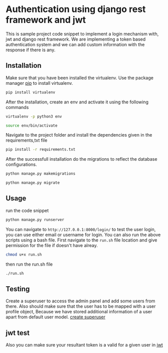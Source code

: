 # Authentication using django rest framework and jwt

This is sample project code snippet to implement a login mechanism with,
jwt and django rest framework. We are implementing a token based authentication 
system and we can add custom information with the response if there is any.

## Installation
Make sure that you have been installed the virtualenv.
Use the package manager [pip](https://pip.pypa.io/en/stable/) to install virtualenv.

```bash
pip install virtualenv
```
After the installation, create an env and activate it using the following commands

```bash
virtualenv -p python3 env
```

```bash
source env/bin/activate
```
Navigate to the project folder and install the dependencies given in the requirements,txt file

```bash
pip install -r requirements.txt
```
After the successfull installation do the migrations to reflect the database configurations.

```bash
python manage.py makemigrations
```

```bash
python manage.py migrate
```

## Usage

run the code snippet 

```bash
python manage.py runserver
```
You can navigate to ```http://127.0.0.1:8000/login/``` to test the user 
login, you can use either email or username for login.
You can also run the above scripts using a bash file.
First navigate to the ```run.sh``` file location and give permission for the file 
if doesn't have alreay.
```bash
chmod u+x run.sh
```
then run the run.sh file 

```bash
./run.sh
```

## Testing
Create a superuser to access the admin panel and add some users from there. Also 
should make sure that the user has to be mapped with a user profile object, Because 
we have stored additional information of a user apart from default user model.
[create superuser](https://www.geeksforgeeks.org/how-to-create-superuser-in-django/)

## jwt test
Also you can make sure your resultant token is a valid for a given user in 
[jwt](https://jwt.io/)
